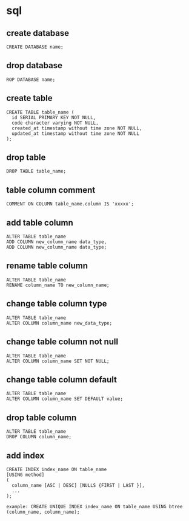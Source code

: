 # sql

## create database
```
CREATE DATABASE name;
```

## drop database
```
ROP DATABASE name;
```

## create table
```
CREATE TABLE table_name (
  id SERIAL PRIMARY KEY NOT NULL,
  code character varying NOT NULL,
  created_at timestamp without time zone NOT NULL,
  updated_at timestamp without time zone NOT NULL
);
```

## drop table
```
DROP TABLE table_name;
```

## table column comment
```
COMMENT ON COLUMN table_name.column IS 'xxxxx';
```

## add table column
```
ALTER TABLE table_name
ADD COLUMN new_column_name data_type,
ADD COLUMN new_column_name data_type;
```

## rename table column
```
ALTER TABLE table_name
RENAME column_name TO new_column_name;
```

## change table column type
```
ALTER TABLE table_name
ALTER COLUMN column_name new_data_type;
```

## change table column not null
```
ALTER TABLE table_name
ALTER COLUMN column_name SET NOT NULL;
```

## change table column default
```
ALTER TABLE table_name
ALTER COLUMN column_name SET DEFAULT value;
```

## drop table column
```
ALTER TABLE table_name
DROP COLUMN column_name;
```

## add index
```
CREATE INDEX index_name ON table_name
[USING method]
(
  column_name [ASC | DESC] [NULLS {FIRST | LAST }],
  ...
);

example: CREATE UNIQUE INDEX index_name ON table_name USING btree (column_name, column_name);
```
